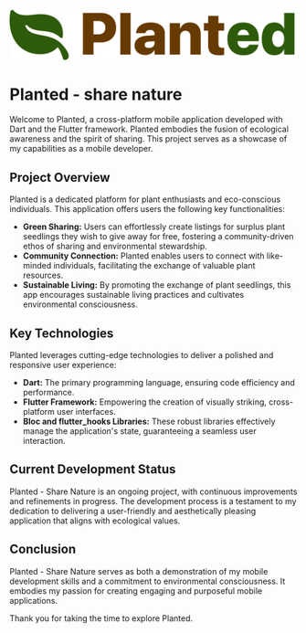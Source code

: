 ![Logo](https://github.com/Belijder/Planted/blob/main/assets/images/planted_logo.png)
# Planted - share nature

Welcome to Planted, a cross-platform mobile application developed with Dart and the Flutter framework. Planted embodies the fusion of ecological awareness and the spirit of sharing. This project serves as a showcase of my capabilities as a mobile developer.

## Project Overview

Planted is a dedicated platform for plant enthusiasts and eco-conscious individuals. This application offers users the following key functionalities:

- **Green Sharing:** Users can effortlessly create listings for surplus plant seedlings they wish to give away for free, fostering a community-driven ethos of sharing and environmental stewardship.
- **Community Connection:** Planted enables users to connect with like-minded individuals, facilitating the exchange of valuable plant resources.
- **Sustainable Living:** By promoting the exchange of plant seedlings, this app encourages sustainable living practices and cultivates environmental consciousness.

## Key Technologies

Planted leverages cutting-edge technologies to deliver a polished and responsive user experience:

- **Dart:** The primary programming language, ensuring code efficiency and performance.
- **Flutter Framework:** Empowering the creation of visually striking, cross-platform user interfaces.
- **Bloc and flutter_hooks Libraries:** These robust libraries effectively manage the application's state, guaranteeing a seamless user interaction.

## Current Development Status

Planted - Share Nature is an ongoing project, with continuous improvements and refinements in progress. The development process is a testament to my dedication to delivering a user-friendly and aesthetically pleasing application that aligns with ecological values.

## Conclusion

Planted - Share Nature serves as both a demonstration of my mobile development skills and a commitment to environmental consciousness. It embodies my passion for creating engaging and purposeful mobile applications. 

Thank you for taking the time to explore Planted.

